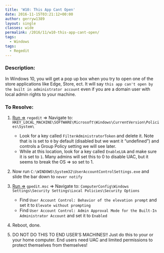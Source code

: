 ```yaml
---
title: 'W10: This App Cant Open'
date: 2016-11-15T03:21:12+00:00
author: gerryw1389
layout: single
classes: wide
permalink: /2016/11/w10-this-app-cant-open/
tags:
  - Windows
tags:
  - Regedit
---
```

<!--more-->

### Description:

In Windows 10, you will get a pop up box when you try to open one of the store applications like Edge, Store, ect. It will say `this app can't open by the built in administrator account` even if you are a domain user with local admin rights to your machine.

### To Resolve:

1. [Run =>](https://automationadmin.com/2016/05/command-prompt-overview/) `regedit` => Navigate to: `HKEY_LOCAL_MACHINE\SOFTWARE\Microsoft\Windows\CurrentVersion\Policies\System\`

   - Look for a key called `FilterAdministratorToken` and delete it. Note that is is set to `0` by default (disabled but we want it &#8220;undefined&#8221;) and controls a Group Policy setting we will see later.
   - While at this location, look for a key called `EnableLUA` and make sure it is set to `1`. Many admins will set this to 0 to disable UAC, but it seems to break the OS => so set to 1.

3. Now run `C:\WINDOWS\System32\UserAccountControlSettings.exe` and slide the bar down to `never notify`

4. [Run =>](https://automationadmin.com/2016/05/command-prompt-overview/) `gpedit.msc` => Navigate to: `ComputerConfig\Windows Settings\Security Settings\Local Policies\Security Options`

   - Find `User Account Control: Behavior of the elevation prompt` and set it to `Elevate without prompting`
   - Find `User Account Control: Admin Approval Mode for the Built-In Administrator Account` and set it to `Enabled`

5. Reboot, done.

6. DO NOT DO THIS TO END USER'S MACHINES!! Just do this to your or your home computer. End users need UAC and limited permissions to protect themselves from themselves!